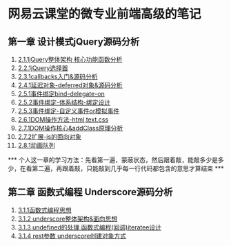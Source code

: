# 网易云课堂的微专业前端高级的笔记

## 第一章 设计模式jQuery源码分析
1. [2.1.1jQuery整体架构 核心功能函数分析](https://github.com/liaoxinjian/-/tree/master/%E7%AC%AC%E4%B8%80%E7%AB%A0%20%E8%AE%BE%E8%AE%A1%E6%A8%A1%E5%BC%8FjQuery%E6%BA%90%E7%A0%81%E5%88%86%E6%9E%90/2.1.1jQuery%E6%95%B4%E4%BD%93%E6%9E%B6%E6%9E%84%20%E6%A0%B8%E5%BF%83%E5%8A%9F%E8%83%BD%E5%87%BD%E6%95%B0%E5%88%86%E6%9E%90)
2. [2.2.1jQuery选择器](https://github.com/liaoxinjian/-/tree/master/%E7%AC%AC%E4%B8%80%E7%AB%A0%20%E8%AE%BE%E8%AE%A1%E6%A8%A1%E5%BC%8FjQuery%E6%BA%90%E7%A0%81%E5%88%86%E6%9E%90/2.2.1%E9%80%89%E6%8B%A9%E5%99%A8)
3. [2.3.1callbacks入门&源码分析](https://github.com/liaoxinjian/-/tree/master/%E7%AC%AC%E4%B8%80%E7%AB%A0%20%E8%AE%BE%E8%AE%A1%E6%A8%A1%E5%BC%8FjQuery%E6%BA%90%E7%A0%81%E5%88%86%E6%9E%90/2.3.1callbacks%E5%85%A5%E9%97%A8%26%E5%8E%9F%E7%90%86%E5%88%86%E6%9E%90)
4. [2.4.1延迟对象-deferred对象&源码分析](https://github.com/liaoxinjian/-/tree/master/%E7%AC%AC%E4%B8%80%E7%AB%A0%20%E8%AE%BE%E8%AE%A1%E6%A8%A1%E5%BC%8FjQuery%E6%BA%90%E7%A0%81%E5%88%86%E6%9E%90/2.4.1%E5%BB%B6%E8%BF%9F%E5%AF%B9%E8%B1%A1-deferred%E5%AF%B9%E8%B1%A1%26%E6%BA%90%E7%A0%81%E5%88%86%E6%9E%90)
5. [2.5.1事件绑定bind-delegate-on](https://github.com/liaoxinjian/-/tree/master/%E7%AC%AC%E4%B8%80%E7%AB%A0%20%E8%AE%BE%E8%AE%A1%E6%A8%A1%E5%BC%8FjQuery%E6%BA%90%E7%A0%81%E5%88%86%E6%9E%90/2.5.1%E4%BA%8B%E4%BB%B6%E7%BB%91%E5%AE%9Abind-delegate-on)
6. [2.5.2事件绑定-体系结构-绑定设计](https://github.com/liaoxinjian/-/tree/master/%E7%AC%AC%E4%B8%80%E7%AB%A0%20%E8%AE%BE%E8%AE%A1%E6%A8%A1%E5%BC%8FjQuery%E6%BA%90%E7%A0%81%E5%88%86%E6%9E%90/2.5.2%E4%BA%8B%E4%BB%B6%E7%BB%91%E5%AE%9A-%E4%BD%93%E7%B3%BB%E7%BB%93%E6%9E%84)
7. [2.5.3事件绑定-自定义事件or模拟事件](https://github.com/liaoxinjian/-/tree/master/%E7%AC%AC%E4%B8%80%E7%AB%A0%20%E8%AE%BE%E8%AE%A1%E6%A8%A1%E5%BC%8FjQuery%E6%BA%90%E7%A0%81%E5%88%86%E6%9E%90/2.5.3-%E4%BA%8B%E4%BB%B6%E7%BB%91%E5%AE%9A-%E8%87%AA%E5%AE%9A%E4%B9%89%E8%AE%BE%E8%AE%A1%20or%20%E6%A8%A1%E6%8B%9F%E4%BA%8B%E4%BB%B6)
8. [2.6.1DOM操作方法-html,text,css](https://github.com/liaoxinjian/-/tree/master/%E7%AC%AC%E4%B8%80%E7%AB%A0%20%E8%AE%BE%E8%AE%A1%E6%A8%A1%E5%BC%8FjQuery%E6%BA%90%E7%A0%81%E5%88%86%E6%9E%90/2.6.1DOM%E6%93%8D%E4%BD%9C%E6%96%B9%E6%B3%95-html%2Ctext%2Ccss)
9. [2.7.1DOM操作核心&addClass原理分析](https://github.com/liaoxinjian/-/tree/master/%E7%AC%AC%E4%B8%80%E7%AB%A0%20%E8%AE%BE%E8%AE%A1%E6%A8%A1%E5%BC%8FjQuery%E6%BA%90%E7%A0%81%E5%88%86%E6%9E%90/2.7.1DOM%E6%93%8D%E4%BD%9C%E6%A0%B8%E5%BF%83%26addClass%E5%8E%9F%E7%90%86%E5%88%86%E6%9E%90)
10. [2.7.2扩展-js的面向对象](https://github.com/liaoxinjian/-/tree/master/%E7%AC%AC%E4%B8%80%E7%AB%A0%20%E8%AE%BE%E8%AE%A1%E6%A8%A1%E5%BC%8FjQuery%E6%BA%90%E7%A0%81%E5%88%86%E6%9E%90/2.7.2%E6%89%A9%E5%B1%95-js%E7%9A%84%E9%9D%A2%E5%90%91%E5%AF%B9%E8%B1%A1)
11. [2.8.1动画队列](https://github.com/liaoxinjian/-/tree/master/%E7%AC%AC%E4%B8%80%E7%AB%A0%20%E8%AE%BE%E8%AE%A1%E6%A8%A1%E5%BC%8FjQuery%E6%BA%90%E7%A0%81%E5%88%86%E6%9E%90/2.8.2-%E5%8A%A8%E7%94%BB%E9%98%9F%E5%88%97%20%E5%8A%A8%E7%94%BB%E8%AE%BE%E8%AE%A1%20%E5%8A%A8%E7%94%BB%E5%AE%9E%E7%8E%B0)

*** 个人这一章的学习方法：先看第一遍，蒙蔽状态，然后跟着敲，能敲多少是多少，在看第二遍，再跟着敲，只能敲到几乎每一行代码都包含的意思才算结束 ***

## 第二章 函数式编程 Underscore源码分析
1. [3.1.1函数式编程思想](https://github.com/liaoxinjian/-/tree/master/%E7%AC%AC%E4%BA%8C%E7%AB%A0%20%E5%87%BD%E6%95%B0%E5%BC%8F%E7%BC%96%E7%A8%8B%20Underscore%E6%BA%90%E7%A0%81%E5%88%86%E6%9E%90/3.1.1%E5%87%BD%E6%95%B0%E5%BC%8F%E7%BC%96%E7%A8%8B%E6%80%9D%E6%83%B3%E6%A6%82%E8%BF%B0)
2. [3.1.2 underscore整体架构&面向思想](https://github.com/liaoxinjian/-/tree/master/%E7%AC%AC%E4%BA%8C%E7%AB%A0%20%E5%87%BD%E6%95%B0%E5%BC%8F%E7%BC%96%E7%A8%8B%20Underscore%E6%BA%90%E7%A0%81%E5%88%86%E6%9E%90/3.1.2%20underscore%E6%95%B4%E4%BD%93%E7%BB%93%E6%9E%84%26%E9%9D%A2%E5%90%91%E6%80%9D%E6%83%B3)
3. [3.1.3 undefined的处理 函数式编程(回调)iteratee设计](https://github.com/liaoxinjian/-/tree/master/%E7%AC%AC%E4%BA%8C%E7%AB%A0%20%E5%87%BD%E6%95%B0%E5%BC%8F%E7%BC%96%E7%A8%8B%20Underscore%E6%BA%90%E7%A0%81%E5%88%86%E6%9E%90/3.1.3%20undefined%E7%9A%84%E5%A4%84%E7%90%86%20%E5%87%BD%E6%95%B0%E5%BC%8F%E7%BC%96%E7%A8%8B(%E5%9B%9E%E8%B0%83)iteeratee%E8%AE%BE%E8%AE%A1)
4. [3.1.4 rest参数 underscore创建对象方式](https://github.com/liaoxinjian/-/tree/master/%E7%AC%AC%E4%BA%8C%E7%AB%A0%20%E5%87%BD%E6%95%B0%E5%BC%8F%E7%BC%96%E7%A8%8B%20Underscore%E6%BA%90%E7%A0%81%E5%88%86%E6%9E%90/3.1.4%20rest%E5%8F%82%E6%95%B0%20underscore%E5%88%9B%E5%BB%BA%E5%AF%B9%E8%B1%A1%E6%96%B9%E5%BC%8F)
